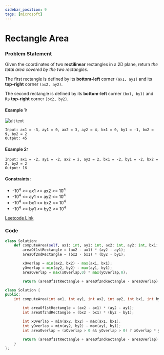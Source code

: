 ```yaml
---
sidebar_position: 9
tags: [microsoft]
---
```


# Rectangle Area

### Problem Statement

Given the coordinates of two **rectilinear** rectangles in a 2D plane, return _the total area covered by the two rectangles_.

The first rectangle is defined by its **bottom-left** corner `(ax1, ay1)` and its **top-right** corner `(ax2, ay2)`.

The second rectangle is defined by its **bottom-left** corner `(bx1, by1)` and its **top-right** corner `(bx2, by2)`.

#### Example 1:

![alt text](https://assets.leetcode.com/uploads/2021/05/08/rectangle-plane.png)

```
Input: ax1 = -3, ay1 = 0, ax2 = 3, ay2 = 4, bx1 = 0, by1 = -1, bx2 = 9, by2 = 2
Output: 45
```

#### Example 2:

```
Input: ax1 = -2, ay1 = -2, ax2 = 2, ay2 = 2, bx1 = -2, by1 = -2, bx2 = 2, by2 = 2
Output: 16
```

#### Constraints:

- -10<sup>4</sup> <= ax1 <= ax2 <= 10<sup>4</sup>
- -10<sup>4</sup> <= ay1 <= ay2 <= 10<sup>4</sup>
- -10<sup>4</sup> <= bx1 <= bx2 <= 10<sup>4</sup>
- -10<sup>4</sup> <= by1 <= by2 <= 10<sup>4</sup>

[Leetcode Link](https://leetcode.com/problems/rectangle-area)

### Code

```python title="Python Code"
class Solution:
    def computeArea(self, ax1: int, ay1: int, ax2: int, ay2: int, bx1: int, by1: int, bx2: int, by2: int) -> int:
        areaOf1stRectangle = (ax2 - ax1) * (ay2 - ay1);
        areaOf2ndRectangle = (bx2 - bx1) * (by2 - by1);

        xOverlap = min(ax2, bx2) - max(ax1, bx1);
        yOverlap = min(ay2, by2) - max(ay1, by1);
        areaOverlap = max(xOverlap,0) * max(yOverlap,0);

        return (areaOf1stRectangle + areaOf2ndRectangle - areaOverlap);

```

```cpp title="C++ Code"
class Solution {
public:
    int computeArea(int ax1, int ay1, int ax2, int ay2, int bx1, int by1, int bx2, int by2) {

        int areaOf1stRectangle = (ax2 - ax1) * (ay2 - ay1);
        int areaOf2ndRectangle = (bx2 - bx1) * (by2 - by1);

        int xOverlap = min(ax2, bx2) - max(ax1, bx1);
        int yOverlap = min(ay2, by2) - max(ay1, by1);
        int areaOverlap = (xOverlap > 0 && yOverlap > 0) ? xOverlap * yOverlap : 0;

        return (areaOf1stRectangle + areaOf2ndRectangle - areaOverlap);
    }
};
```
